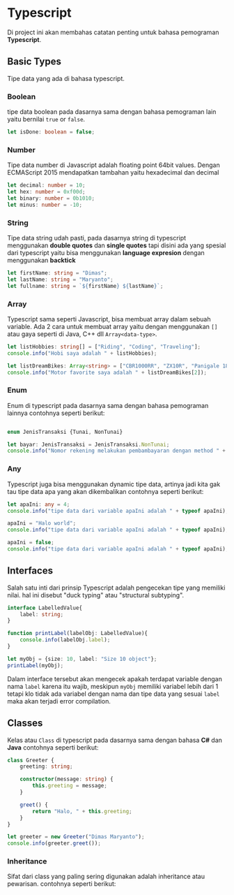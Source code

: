 # Typescript

Di project ini akan membahas catatan penting untuk bahasa pemograman **Typescript**.

## Basic Types

Tipe data yang ada di bahasa typescript.

### Boolean

tipe data boolean pada dasarnya sama dengan bahasa pemograman lain yaitu bernilai `true` or `false`.

```ts
let isDone: boolean = false;
```

### Number

Tipe data number di Javascript adalah floating point 64bit values. Dengan ECMAScript 2015 mendapatkan 
tambahan yaitu hexadecimal dan decimal 

```ts
let decimal: number = 10;
let hex: number = 0xf00d;
let binary: number = 0b1010;
let minus: number = -10;
```

### String

Tipe data string udah pasti, pada dasarnya string di typescript menggunakan **double quotes** dan **single quotes** tapi disini ada
yang spesial dari typescript yaitu bisa menggunakan **language expresion** dengan menggunakan **backtick**

```ts
let firstName: string = "Dimas";
let lastName: string = "Maryanto";
let fullname: string = `${firstName} ${lastName}`;
```

### Array

Typescript sama seperti Javascript, bisa membuat array dalam sebuah variable. Ada 2 cara untuk membuat array
yaitu dengan menggunakan `[]` atau gaya seperti di Java, C++ dll `Array<data-type>`.

```ts
let listHobbies: string[] = ["Riding", "Coding", "Traveling"];
console.info("Hobi saya adalah " + listHobbies);

let listDreamBikes: Array<string> = ["CBR1000RR", "ZX10R", "Panigale 1899"];
console.info("Motor favorite saya adalah " + listDreamBikes[2]);
```

### Enum

Enum di typescript pada dasarnya sama dengan bahasa pemograman lainnya contohnya seperti berikut:

```ts

enum JenisTransaksi {Tunai, NonTunai}

let bayar: JenisTransaksi = JenisTransaksi.NonTunai;
console.info("Nomor rekening melakukan pembambayaran dengan method " + JenisTransaksi[bayar]);
```

### Any

Typescript juga bisa menggunakan dynamic tipe data, artinya jadi kita gak tau tipe data apa yang akan dikembalikan contohnya seperti berikut:

```ts
let apaIni: any = 4;
console.info("tipe data dari variable apaIni adalah " + typeof apaIni);

apaIni = "Halo world";
console.info("tipe data dari variable apaIni adalah " + typeof apaIni);

apaIni = false;
console.info("tipe data dari variable apaIni adalah " + typeof apaIni);
```

## Interfaces

Salah satu inti dari prinsip Typescript adalah pengecekan tipe yang memiliki nilai.
hal ini disebut "duck typing" atau "structural subtyping".

```ts
interface LabelledValue{
    label: string;
}

function printLabel(labelObj: LabelledValue){
    console.info(labelObj.label);
}

let myObj = {size: 10, label: "Size 10 object"};
printLabel(myObj);
```

Dalam interface tersebut akan mengecek apakah terdapat variable dengan nama `label` karena itu wajib, meskipun `myObj` 
memiliki variabel lebih dari 1 tetapi klo tidak ada variabel dengan nama dan tipe data yang sesuai `label` 
maka akan terjadi error compilation.


## Classes

Kelas atau `Class` di typescript pada dasarnya sama dengan bahasa **C#** dan **Java** contohnya seperti berikut:

```ts
class Greeter {
    greeting: string;

    constructor(message: string) {
        this.greeting = message;
    }

    greet() {
        return "Halo, " + this.greeting;
    }
}

let greeter = new Greeter("Dimas Maryanto");
console.info(greeter.greet());
```

### Inheritance

Sifat dari class yang paling sering digunakan adalah inheritance atau pewarisan. contohnya seperti berikut:

```ts

```


